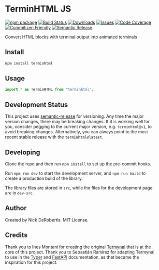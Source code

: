 # TerminHTML JS

[![npm package][npm-img]][npm-url]
[![Build Status][build-img]][build-url]
[![Downloads][downloads-img]][downloads-url]
[![Issues][issues-img]][issues-url]
[![Code Coverage][codecov-img]][codecov-url]
[![Commitizen Friendly][commitizen-img]][commitizen-url]
[![Semantic Release][semantic-release-img]][semantic-release-url]

Convert HTML blocks with terminal output into animated terminals

## Install

```bash
npm install terminhtml
```

## Usage

```ts
import * as TerminHTML from "terminhtml";
```

## Development Status

This project uses [semantic-release](https://github.com/semantic-release/semantic-release) for versioning.
Any time the major version changes, there may be breaking changes. If it is working well for you, consider
pegging to the current major version, e.g. `terminhtml@v1`, to avoid breaking changes. Alternatively,
you can always point to the most recent stable release with the `terminhtml@latest`.

## Developing

Clone the repo and then run `npm install` to set up the pre-commit hooks.

Run `npm run dev` to start the development server, and `npm run build` to create a production build
of the library.

The library files are stored in `src`, while the files for the development page are in `dev-src`.

## Author

Created by Nick DeRobertis. MIT License.

## Credits

Thank you to Ines Montani for creating the original [Termynal](https://github.com/ines/termynal)
that is at the core of this project. Thank you to Sebastián Ramírez for adapting Termynal to
use in the [Typer](https://typer.tiangolo.com/) and [FastAPI](https://fastapi.tiangolo.com/)
documentation, as that became the inspiration for this project.

[build-img]: https://github.com/nickderobertis/terminhtml-js/actions/workflows/release.yml/badge.svg
[build-url]: https://github.com/nickderobertis/terminhtml-js/actions/workflows/release.yml
[downloads-img]: https://img.shields.io/npm/dt/terminhtml
[downloads-url]: https://www.npmtrends.com/terminhtml
[npm-img]: https://img.shields.io/npm/v/terminhtml
[npm-url]: https://www.npmjs.com/package/terminhtml
[issues-img]: https://img.shields.io/github/issues/nickderobertis/terminhtml-js
[issues-url]: https://github.com/nickderobertis/terminhtml-js/issues
[codecov-img]: https://codecov.io/gh/nickderobertis/terminhtml-js/branch/main/graph/badge.svg
[codecov-url]: https://codecov.io/gh/nickderobertis/terminhtml-js
[semantic-release-img]: https://img.shields.io/badge/%20%20%F0%9F%93%A6%F0%9F%9A%80-semantic--release-e10079.svg
[semantic-release-url]: https://github.com/semantic-release/semantic-release
[commitizen-img]: https://img.shields.io/badge/commitizen-friendly-brightgreen.svg
[commitizen-url]: http://commitizen.github.io/cz-cli/
